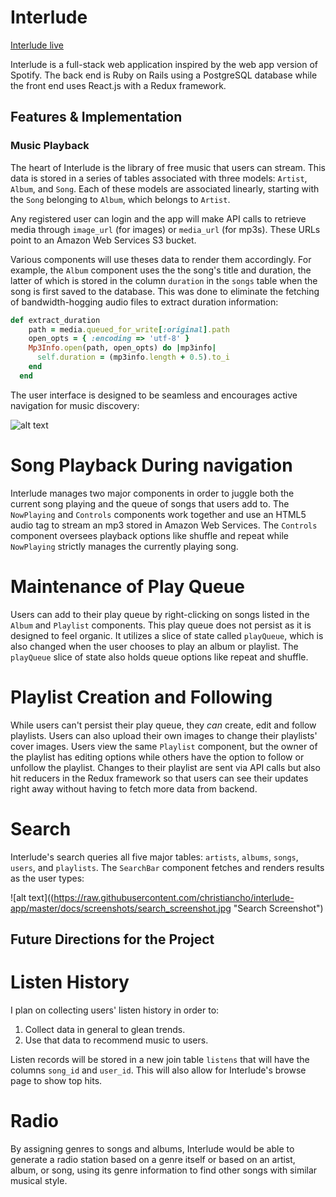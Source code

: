 # Interlude

[Interlude live](http://interludeapp.herokuapp.com/)

Interlude is a full-stack web application inspired by the web app version of Spotify. The back end is Ruby on Rails using a PostgreSQL database while the front end uses React.js with a Redux framework.

## Features & Implementation

### Music Playback

The heart of Interlude is the library of free music that users can stream. This data is stored in a series of tables associated with three models: `Artist`, `Album`, and `Song`. Each of these models are associated linearly, starting with the `Song` belonging to `Album`, which belongs to `Artist`.

Any registered user can login and the app will make API calls to retrieve media through `image_url` (for images) or `media_url` (for mp3s). These URLs point to an Amazon Web Services S3 bucket.

Various components will use theses data to render them accordingly. For example, the `Album` component uses the the song's title and duration, the latter of which is stored in the column `duration` in the `songs` table when the song is first saved to the database. This was done to eliminate the fetching of bandwidth-hogging audio files to extract duration information:

```ruby
def extract_duration
    path = media.queued_for_write[:original].path
    open_opts = { :encoding => 'utf-8' }
    Mp3Info.open(path, open_opts) do |mp3info|
      self.duration = (mp3info.length + 0.5).to_i
    end
  end
```

The user interface is designed to be seamless and encourages active navigation for music discovery:

![alt text](https://raw.githubusercontent.com/christiancho/interlude-app/master/docs/screenshots/interlude_screenshot.jpg "Interlude Screenshot")

# Song Playback During navigation

Interlude manages two major components in order to juggle both the current song playing and the queue of songs that users add to. The `NowPlaying` and `Controls` components work together and use an HTML5 audio tag to stream an mp3 stored in Amazon Web Services. The `Controls` component oversees playback options like shuffle and repeat while `NowPlaying` strictly manages the currently playing song.

# Maintenance of Play Queue

Users can add to their play queue by right-clicking on songs listed in the `Album` and `Playlist` components. This play queue does not persist as it is designed to feel organic. It utilizes a slice of state called `playQueue`, which is also changed when the user chooses to play an album or playlist. The `playQueue` slice of state also holds queue options like repeat and shuffle.

# Playlist Creation and Following

While users can't persist their play queue, they *can* create, edit and follow playlists. Users can also upload their own images to change their playlists' cover images. Users view the same `Playlist` component, but the owner of the playlist has editing options while others have the option to follow or unfollow the playlist. Changes to their playlist are sent via API calls but also hit reducers in the Redux framework so that users can see their updates right away without having to fetch more data from backend.

# Search

Interlude's search queries all five major tables: `artists`, `albums`, `songs`, `users`, and `playlists`. The `SearchBar` component fetches and renders results as the user types:

![alt text]((https://raw.githubusercontent.com/christiancho/interlude-app/master/docs/screenshots/search_screenshot.jpg "Search Screenshot")

## Future Directions for the Project

# Listen History

I plan on collecting users' listen history in order to:

1. Collect data in general to glean trends.
2. Use that data to recommend music to users.

Listen records will be stored in a new join table `listens` that will have the columns `song_id` and `user_id`. This will also allow for Interlude's browse page to show top hits.

# Radio

By assigning genres to songs and albums, Interlude would be able to generate a radio station based on a genre itself or based on an artist, album, or song, using its genre information to find other songs with similar musical style.

